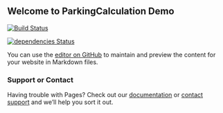 ## Welcome to ParkingCalculation Demo

[![Build Status](https://travis-ci.org/AJEETX/ParkingCalculation.Demo.png?branch=master)](https://travis-ci.org/AJEETX/ParkingCalculation.Demo)

[![dependencies Status](https://david-dm.org/dwyl/esta/status.svg)](https://david-dm.org/dwyl/esta)

You can use the [editor on GitHub](https://github.com/AJEETX/ParkingCalculation.Demo/edit/master/README.md) to maintain and preview the content for your website in Markdown files.

### Support or Contact

Having trouble with Pages? Check out our [documentation](https://github.com/AJEETX/ParkingCalculation.Demo/edit/master/README.md) or [contact support](mailto:ajeetkumar@email.com) and we’ll help you sort it out.
